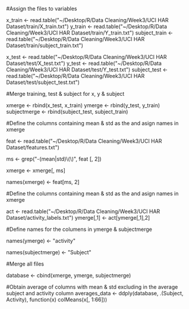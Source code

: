 #Assign the files to variables

x_train <- read.table("~/Desktop/R/Data Cleaning/Week3/UCI HAR Dataset/train/X_train.txt")
y_train <- read.table("~/Desktop/R/Data Cleaning/Week3/UCI HAR Dataset/train/Y_train.txt")
subject_train <- read.table("~/Desktop/R/Data Cleaning/Week3/UCI HAR Dataset/train/subject_train.txt")

x_test <- read.table("~/Desktop/R/Data Cleaning/Week3/UCI HAR Dataset/test/X_test.txt")
y_test <- read.table("~/Desktop/R/Data Cleaning/Week3/UCI HAR Dataset/test/Y_test.txt")
subject_test <- read.table("~/Desktop/R/Data Cleaning/Week3/UCI HAR Dataset/test/subject_test.txt")

#Merge training, test & subject for x, y & subject

xmerge <- rbind(x_test, x_train)
ymerge <- rbind(y_test, y_train)
subjectmerge <- rbind(subject_test, subject_train)

#Define the columns containing mean & std as the and asign names in xmerge

feat <- read.table("~/Desktop/R/Data Cleaning/Week3/UCI HAR Dataset/features.txt")

ms <- grep("-(mean|std)\\(\\)", feat [, 2])

xmerge <- xmerge[, ms]

names(xmerge) <- feat[ms, 2]

#Define the columns containing mean & std as the and asign names in xmerge

act <- read.table("~/Desktop/R/Data Cleaning/Week3/UCI HAR Dataset/activity_labels.txt")
ymerge[,1] <- act[ymerge[,1],2]

#Define names for the columens in ymerge & subjectmerge

names(ymerge) <- "activity"

names(subjectmerge) <- "Subject"

#Merge all files

database <- cbind(xmerge, ymerge, subjectmerge)

#Obtain average of columns with mean & std excluding in the average subject and activity column
averages_data <- ddply(database, .(Subject, Activity), function(x) colMeans(x[, 1:66]))